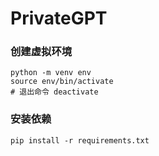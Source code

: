 # PrivateGPT

### 创建虚拟环境
```shell
python -m venv env
source env/bin/activate
# 退出命令 deactivate
```

### 安装依赖
```shell
pip install -r requirements.txt
```
